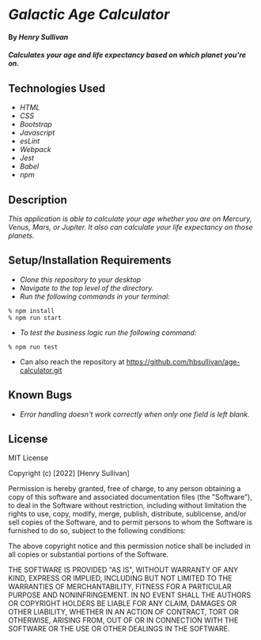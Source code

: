 # _Galactic Age Calculator_

#### By _Henry Sullivan_

#### _Calculates your age and life expectancy based on which planet you're on._

## Technologies Used

* _HTML_
* _CSS_
* _Bootstrap_
* _Javascript_
* _esLint_
* _Webpack_
* _Jest_
* _Babel_
* _npm_

## Description

_This application is able to calculate your age whether you are on Mercury, Venus, Mars, or Jupiter. It also can calculate your life expectancy on those planets._

## Setup/Installation Requirements

* _Clone this repository to your desktop_
* _Navigate to the top level of the directory._
* _Run the following commands in your terminal:_
```
% npm install
% npm run start
```
* _To test the business logic run the following command:_
```
% npm run test
```
* Can also reach the repository at https://github.com/hbsullivan/age-calculator.git


## Known Bugs

* _Error handling doesn't work correctly when only one field is left blank._

## License

MIT License

Copyright (c) [2022] [Henry Sullivan]

Permission is hereby granted, free of charge, to any person obtaining a copy of this software and associated documentation files (the "Software"), to deal in the Software without restriction, including without limitation the rights to use, copy, modify, merge, publish, distribute, sublicense, and/or sell copies of the Software, and to permit persons to whom the Software is furnished to do so, subject to the following conditions:

The above copyright notice and this permission notice shall be included in all copies or substantial portions of the Software.

THE SOFTWARE IS PROVIDED "AS IS", WITHOUT WARRANTY OF ANY KIND, EXPRESS OR IMPLIED, INCLUDING BUT NOT LIMITED TO THE WARRANTIES OF MERCHANTABILITY, FITNESS FOR A PARTICULAR PURPOSE AND NONINFRINGEMENT. IN NO EVENT SHALL THE AUTHORS OR COPYRIGHT HOLDERS BE LIABLE FOR ANY CLAIM, DAMAGES OR OTHER LIABILITY, WHETHER IN AN ACTION OF CONTRACT, TORT OR OTHERWISE, ARISING FROM, OUT OF OR IN CONNECTION WITH THE SOFTWARE OR THE USE OR OTHER DEALINGS IN THE SOFTWARE.

